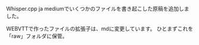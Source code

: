 
Whisper.cpp ja mediumでいくつかのファイルを書き起こした原稿を追加しました。

WEBVTTで作ったファイルの拡張子は、mdに変更しています。
ひとまずこれを「raw」フォルダに保管。
